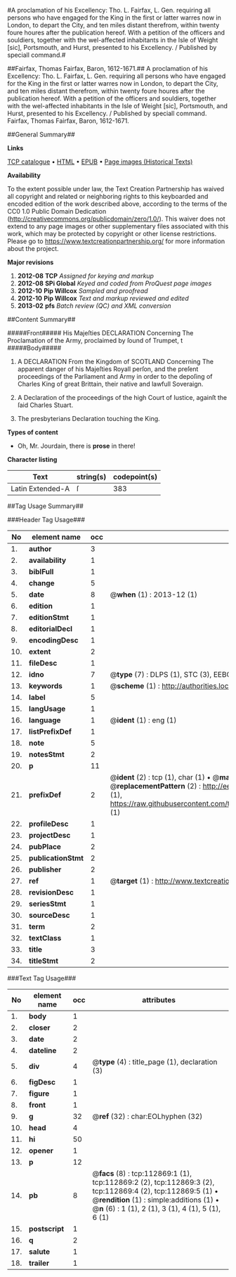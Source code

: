 #A proclamation of his Excellency: Tho. L. Fairfax, L. Gen. requiring all persons who have engaged for the King in the first or latter warres now in London, to depart the City, and ten miles distant therefrom, within twenty foure houres after the publication hereof. With a petition of the officers and souldiers, together with the wel-affected inhabitants in the Isle of Weight [sic], Portsmouth, and Hurst, presented to his Excellency. / Published by speciall command.#

##Fairfax, Thomas Fairfax, Baron, 1612-1671.##
A proclamation of his Excellency: Tho. L. Fairfax, L. Gen. requiring all persons who have engaged for the King in the first or latter warres now in London, to depart the City, and ten miles distant therefrom, within twenty foure houres after the publication hereof. With a petition of the officers and souldiers, together with the wel-affected inhabitants in the Isle of Weight [sic], Portsmouth, and Hurst, presented to his Excellency. / Published by speciall command.
Fairfax, Thomas Fairfax, Baron, 1612-1671.

##General Summary##

**Links**

[TCP catalogue](http://www.ota.ox.ac.uk/tcp/)  • 
[HTML](http://tei.it.ox.ac.uk/tcp/Texts-HTML/free/A84/A84920.html)  • 
[EPUB](http://tei.it.ox.ac.uk/tcp/Texts-EPUB/free/A84/A84920.epub) • 
[Page images (Historical Texts)](https://historicaltexts.jisc.ac.uk/eebo-99860744e)

**Availability**

To the extent possible under law, the Text Creation Partnership has waived all copyright and related or neighboring rights to this keyboarded and encoded edition of the work described above, according to the terms of the CC0 1.0 Public Domain Dedication (http://creativecommons.org/publicdomain/zero/1.0/). This waiver does not extend to any page images or other supplementary files associated with this work, which may be protected by copyright or other license restrictions. Please go to https://www.textcreationpartnership.org/ for more information about the project.

**Major revisions**

1. __2012-08__ __TCP__ *Assigned for keying and markup*
1. __2012-08__ __SPi Global__ *Keyed and coded from ProQuest page images*
1. __2012-10__ __Pip Willcox__ *Sampled and proofread*
1. __2012-10__ __Pip Willcox__ *Text and markup reviewed and edited*
1. __2013-02__ __pfs__ *Batch review (QC) and XML conversion*

##Content Summary##

#####Front#####
His Majeſties DECLARATION Concerning The Proclamation of the Army, proclaimed by ſound of Trumpet, t
#####Body#####

1. A DECLARATION From the Kingdom of SCOTLAND Concerning The apparent danger of his Majeſties Royall perſon, and the preſent proceedings of the Parliament and Army in order to the depoſing of Charles King of great Brittain, their native and lawfull Soveraign.

1. A Declaration of the proceedings of the high Court of Iustice, againſt the ſaid Charles Stuart.

1. The presbyterians Declaration touching the King.

**Types of content**

  * Oh, Mr. Jourdain, there is **prose** in there!

**Character listing**


|Text|string(s)|codepoint(s)|
|---|---|---|
|Latin Extended-A|ſ|383|

##Tag Usage Summary##

###Header Tag Usage###

|No|element name|occ|attributes|
|---|---|---|---|
|1.|__author__|3||
|2.|__availability__|1||
|3.|__biblFull__|1||
|4.|__change__|5||
|5.|__date__|8| @__when__ (1) : 2013-12 (1)|
|6.|__edition__|1||
|7.|__editionStmt__|1||
|8.|__editorialDecl__|1||
|9.|__encodingDesc__|1||
|10.|__extent__|2||
|11.|__fileDesc__|1||
|12.|__idno__|7| @__type__ (7) : DLPS (1), STC (3), EEBO-CITATION (1), PROQUEST (1), VID (1)|
|13.|__keywords__|1| @__scheme__ (1) : http://authorities.loc.gov/ (1)|
|14.|__label__|5||
|15.|__langUsage__|1||
|16.|__language__|1| @__ident__ (1) : eng (1)|
|17.|__listPrefixDef__|1||
|18.|__note__|5||
|19.|__notesStmt__|2||
|20.|__p__|11||
|21.|__prefixDef__|2| @__ident__ (2) : tcp (1), char (1)  •  @__matchPattern__ (2) : ([0-9\-]+):([0-9IVX]+) (1), (.+) (1)  •  @__replacementPattern__ (2) : http://eebo.chadwyck.com/downloadtiff?vid=$1&page=$2 (1), https://raw.githubusercontent.com/textcreationpartnership/Texts/master/tcpchars.xml#$1 (1)|
|22.|__profileDesc__|1||
|23.|__projectDesc__|1||
|24.|__pubPlace__|2||
|25.|__publicationStmt__|2||
|26.|__publisher__|2||
|27.|__ref__|1| @__target__ (1) : http://www.textcreationpartnership.org/docs/. (1)|
|28.|__revisionDesc__|1||
|29.|__seriesStmt__|1||
|30.|__sourceDesc__|1||
|31.|__term__|2||
|32.|__textClass__|1||
|33.|__title__|3||
|34.|__titleStmt__|2||


###Text Tag Usage###

|No|element name|occ|attributes|
|---|---|---|---|
|1.|__body__|1||
|2.|__closer__|2||
|3.|__date__|2||
|4.|__dateline__|2||
|5.|__div__|4| @__type__ (4) : title_page (1), declaration (3)|
|6.|__figDesc__|1||
|7.|__figure__|1||
|8.|__front__|1||
|9.|__g__|32| @__ref__ (32) : char:EOLhyphen (32)|
|10.|__head__|4||
|11.|__hi__|50||
|12.|__opener__|1||
|13.|__p__|12||
|14.|__pb__|8| @__facs__ (8) : tcp:112869:1 (1), tcp:112869:2 (2), tcp:112869:3 (2), tcp:112869:4 (2), tcp:112869:5 (1)  •  @__rendition__ (1) : simple:additions (1)  •  @__n__ (6) : 1 (1), 2 (1), 3 (1), 4 (1), 5 (1), 6 (1)|
|15.|__postscript__|1||
|16.|__q__|2||
|17.|__salute__|1||
|18.|__trailer__|1||
